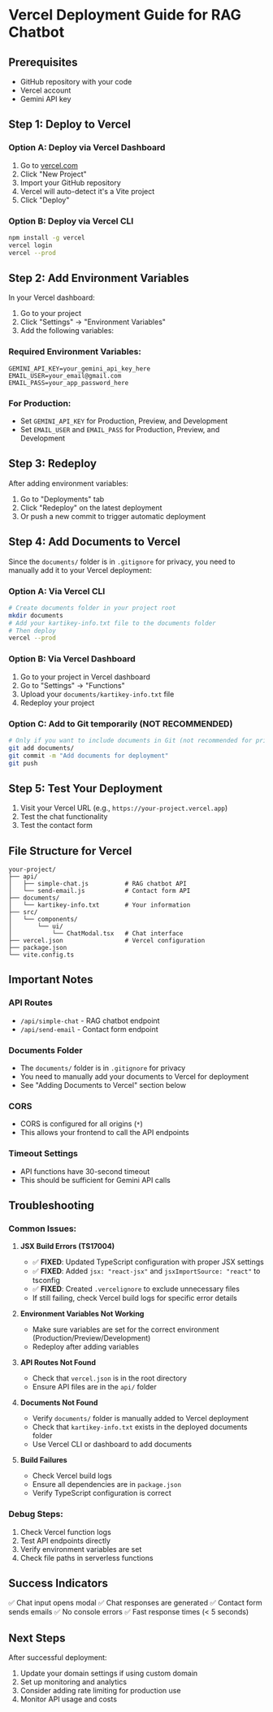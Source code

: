 # Vercel Deployment Guide for RAG Chatbot

## Prerequisites
- GitHub repository with your code
- Vercel account
- Gemini API key

## Step 1: Deploy to Vercel

### Option A: Deploy via Vercel Dashboard
1. Go to [vercel.com](https://vercel.com)
2. Click "New Project"
3. Import your GitHub repository
4. Vercel will auto-detect it's a Vite project
5. Click "Deploy"

### Option B: Deploy via Vercel CLI
```bash
npm install -g vercel
vercel login
vercel --prod
```

## Step 2: Add Environment Variables

In your Vercel dashboard:
1. Go to your project
2. Click "Settings" → "Environment Variables"
3. Add the following variables:

### Required Environment Variables:
```
GEMINI_API_KEY=your_gemini_api_key_here
EMAIL_USER=your_email@gmail.com
EMAIL_PASS=your_app_password_here
```

### For Production:
- Set `GEMINI_API_KEY` for Production, Preview, and Development
- Set `EMAIL_USER` and `EMAIL_PASS` for Production, Preview, and Development

## Step 3: Redeploy

After adding environment variables:
1. Go to "Deployments" tab
2. Click "Redeploy" on the latest deployment
3. Or push a new commit to trigger automatic deployment

## Step 4: Add Documents to Vercel

Since the `documents/` folder is in `.gitignore` for privacy, you need to manually add it to your Vercel deployment:

### Option A: Via Vercel CLI
```bash
# Create documents folder in your project root
mkdir documents
# Add your kartikey-info.txt file to the documents folder
# Then deploy
vercel --prod
```

### Option B: Via Vercel Dashboard
1. Go to your project in Vercel dashboard
2. Go to "Settings" → "Functions"
3. Upload your `documents/kartikey-info.txt` file
4. Redeploy your project

### Option C: Add to Git temporarily (NOT RECOMMENDED)
```bash
# Only if you want to include documents in Git (not recommended for privacy)
git add documents/
git commit -m "Add documents for deployment"
git push
```

## Step 5: Test Your Deployment

1. Visit your Vercel URL (e.g., `https://your-project.vercel.app`)
2. Test the chat functionality
3. Test the contact form

## File Structure for Vercel

```
your-project/
├── api/
│   ├── simple-chat.js          # RAG chatbot API
│   └── send-email.js           # Contact form API
├── documents/
│   └── kartikey-info.txt       # Your information
├── src/
│   └── components/
│       └── ui/
│           └── ChatModal.tsx   # Chat interface
├── vercel.json                 # Vercel configuration
├── package.json
└── vite.config.ts
```

## Important Notes

### API Routes
- `/api/simple-chat` - RAG chatbot endpoint
- `/api/send-email` - Contact form endpoint

### Documents Folder
- The `documents/` folder is in `.gitignore` for privacy
- You need to manually add your documents to Vercel for deployment
- See "Adding Documents to Vercel" section below

### CORS
- CORS is configured for all origins (`*`)
- This allows your frontend to call the API endpoints

### Timeout Settings
- API functions have 30-second timeout
- This should be sufficient for Gemini API calls

## Troubleshooting

### Common Issues:

1. **JSX Build Errors (TS17004)**
   - ✅ **FIXED**: Updated TypeScript configuration with proper JSX settings
   - ✅ **FIXED**: Added `jsx: "react-jsx"` and `jsxImportSource: "react"` to tsconfig
   - ✅ **FIXED**: Created `.vercelignore` to exclude unnecessary files
   - If still failing, check Vercel build logs for specific error details

2. **Environment Variables Not Working**
   - Make sure variables are set for the correct environment (Production/Preview/Development)
   - Redeploy after adding variables

3. **API Routes Not Found**
   - Check that `vercel.json` is in the root directory
   - Ensure API files are in the `api/` folder

4. **Documents Not Found**
   - Verify `documents/` folder is manually added to Vercel deployment
   - Check that `kartikey-info.txt` exists in the deployed documents folder
   - Use Vercel CLI or dashboard to add documents

5. **Build Failures**
   - Check Vercel build logs
   - Ensure all dependencies are in `package.json`
   - Verify TypeScript configuration is correct

### Debug Steps:
1. Check Vercel function logs
2. Test API endpoints directly
3. Verify environment variables are set
4. Check file paths in serverless functions

## Success Indicators

✅ Chat input opens modal
✅ Chat responses are generated
✅ Contact form sends emails
✅ No console errors
✅ Fast response times (< 5 seconds)

## Next Steps

After successful deployment:
1. Update your domain settings if using custom domain
2. Set up monitoring and analytics
3. Consider adding rate limiting for production use
4. Monitor API usage and costs